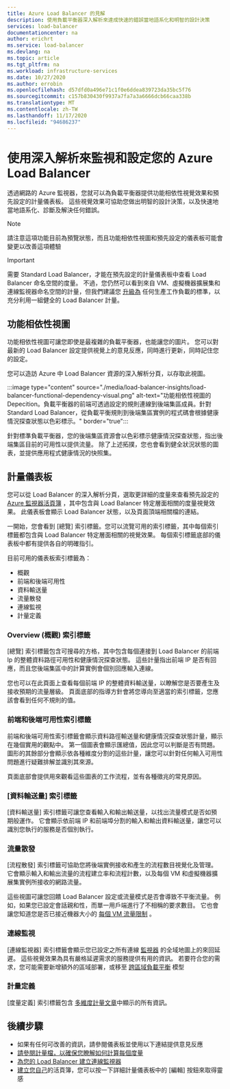 ```yaml
---
title: Azure Load Balancer 的見解
description: 使用負載平衡器深入解析來達成快速的錯誤當地語系化和明智的設計決策
services: load-balancer
documentationcenter: na
author: erichrt
ms.service: load-balancer
ms.devlang: na
ms.topic: article
ms.tgt_pltfrm: na
ms.workload: infrastructure-services
ms.date: 10/27/2020
ms.author: errobin
ms.openlocfilehash: d57dfd0a496e71c1f0e6ddea839723da35bc5f76
ms.sourcegitcommit: c157b830430f9937a7fa7a3a6666dcb66caa338b
ms.translationtype: MT
ms.contentlocale: zh-TW
ms.lasthandoff: 11/17/2020
ms.locfileid: "94686237"
---
```

# <a name="using-insights-to-monitor-and-configure-your-azure-load-balancer"></a>使用深入解析來監視和設定您的 Azure Load Balancer

透過網路的 Azure 監視器，您就可以為負載平衡器提供功能相依性視覺效果和預先設定的計量儀表板。 這些視覺效果可協助您做出明智的設計決策，以及快速地當地語系化、診斷及解決任何錯誤。

>[!NOTE] 
>請注意這項功能目前為預覽狀態，而且功能相依性視圖和預先設定的儀表板可能會變更以改善這項體驗

>[!IMPORTANT]
>需要 Standard Load Balancer，才能在預先設定的計量儀表板中查看 Load Balancer 命名空間的度量。 不過，您仍然可以看到來自 VM、虛擬機器擴展集和連線監視器命名空間的計量，但我們建議您 [升級為](https://docs.microsoft.com/azure/load-balancer/upgrade-basic-standard) 任何生產工作負載的標準，以充分利用一組健全的 Load Balancer 計量。

## <a name="functional-dependency-view"></a>功能相依性視圖

功能相依性視圖可讓您即使是最複雜的負載平衡器，也能讓您的圖片。 您可以對最新的 Load Balancer 設定提供視覺上的意見反應，同時進行更新，同時記住您的設定。

您可以造訪 Azure 中 Load Balancer 資源的深入解析分頁，以存取此視圖。

:::image type="content" source="./media/load-balancer-insights/load-balancer-functional-dependency-visual.png" alt-text="功能相依性視圖的 Depecition。負載平衡器的前端可透過設定的規則連線到後端集區成員。針對 Standard Load Balancer，從負載平衡規則到後端集區實例的程式碼會根據健康情況探查狀態以色彩標示。" border="true":::

針對標準負載平衡器，您的後端集區資源會以色彩標示健康情況探查狀態，指出後端集區目前的可用性以提供流量。 除了上述拓撲，您也會看到健全狀況狀態的圖表，並提供應用程式健康情況的快照集。

## <a name="metrics-dashboard"></a>計量儀表板

您可以從 Load Balancer 的深入解析分頁，選取更詳細的度量來查看預先設定的 [Azure 監視器活頁簿](https://docs.microsoft.com/azure/azure-monitor/platform/workbooks-overview) ，其中包含與 Load Balancer 特定層面相關的度量視覺效果。 此儀表板會顯示 Load Balancer 狀態，以及頁面頂端相關檔的連結。

一開始，您會看到 [總覽] 索引標籤。您可以流覽可用的索引標籤，其中每個索引標籤都包含與 Load Balancer 特定層面相關的視覺效果。 每個索引標籤底部的儀表板中都有提供各自的明確指引。

目前可用的儀表板索引標籤為：
* 概觀
* 前端和後端可用性
* 資料輸送量
* 流量散發
* 連線監視
* 計量定義 

### <a name="overview-tab"></a>Overview (概觀) 索引標籤
[總覽] 索引標籤包含可搜尋的方格，其中包含每個連接到 Load Balancer 的前端 Ip 的整體資料路徑可用性和健康情況探查狀態。 這些計量指出前端 IP 是否有回應，而且您後端集區中的計算實例會個別回應輸入連線。

您也可以在此頁面上查看每個前端 IP 的整體資料輸送量，以瞭解您是否要產生及接收預期的流量層級。 頁面底部的指導方針會將您導向至適當的索引標籤，您應該會看到任何不規則的值。

### <a name="frontend-and-backend-availability-tab"></a>前端和後端可用性索引標籤
前端和後端可用性索引標籤會顯示資料路徑輸送量和健康情況探查狀態計量，顯示在幾個實用的觀點中。 第一個圖表會顯示匯總值，因此您可以判斷是否有問題。 圖形的其餘部分會顯示依各種維度分割的這些計量，讓您可以針對任何輸入可用性問題進行疑難排解並識別其來源。

頁面底部會提供用來觀看這些圖表的工作流程，並有各種徵兆的常見原因。 

### <a name="data-throughput-tab"></a>[資料輸送量] 索引標籤
[資料輸送量] 索引標籤可讓您查看輸入和輸出輸送量，以找出流量模式是否如預期般運作。 它會顯示依前端 IP 和前端埠分割的輸入和輸出資料輸送量，讓您可以識別您執行的服務是否個別執行。

### <a name="flow-distribution"></a>流量散發
[流程散發] 索引標籤可協助您將後端實例接收和產生的流程數目視覺化及管理。 它會顯示輸入和輸出流量的流程建立率和流程計數，以及每個 VM 和虛擬機器擴展集實例所接收的網路流量。 

這些視圖可讓您回饋 Load Balancer 設定或流量模式是否會導致不平衡流量。 例如，如果您已設定會話親和性，而單一用戶端進行了不相稱的要求數目。 它也會讓您知道您是否已接近機器大小的 [每個 VM 流量限制](https://docs.microsoft.com/azure/virtual-network/virtual-machine-network-throughput#flow-limits-and-recommendations) 。

### <a name="connection-monitors"></a>連線監視
[連線監視器] 索引標籤會顯示您已設定之所有連線 [監視器](https://docs.microsoft.com/azure/network-watcher/connection-monitor)  的全域地圖上的來回延遲。 這些視覺效果為具有嚴格延遲需求的服務提供有用的資訊。 若要符合您的需求，您可能需要新增額外的區域部署，或移至 [跨區域負載平衡](https://docs.microsoft.com/azure/load-balancer/cross-region-overview) 模型

### <a name="metric-definitions"></a>計量定義
[度量定義] 索引標籤包含 [多維度計量文章](https://docs.microsoft.com/azure/load-balancer/load-balancer-standard-diagnostics#multi-dimensional-metrics)中顯示的所有資訊。

## <a name="next-steps"></a>後續步驟
* 如果有任何可改善的資訊，請參閱儀表板並使用以下連結提供意見反應
* [請參閱計量檔，以確保您瞭解如何計算每個度量](https://docs.microsoft.com/azure/load-balancer/load-balancer-standard-diagnostics#multi-dimensional-metrics)
* [為您的 Load Balancer 建立連線監視器](https://docs.microsoft.com/azure/network-watcher/connection-monitor)
* [建立您自己](https://docs.microsoft.com/azure/azure-monitor/platform/workbooks-overview)的活頁簿，您可以按一下詳細計量儀表板中的 [編輯] 按鈕來取得靈感
